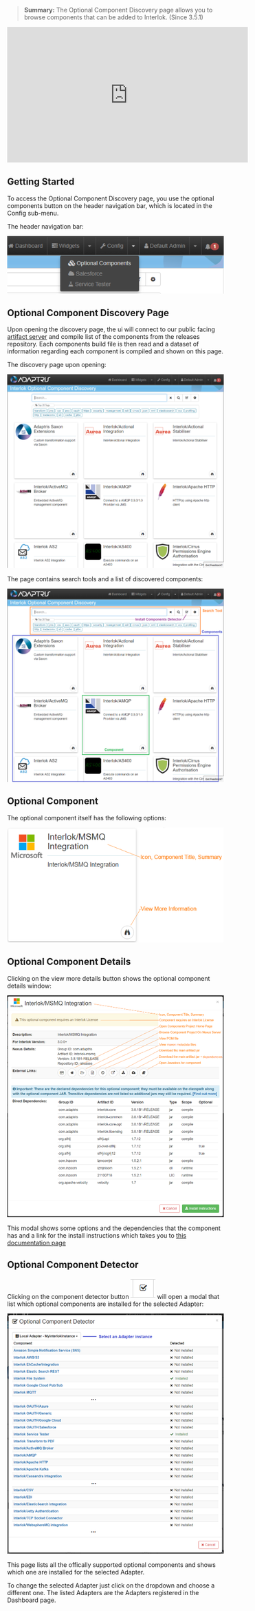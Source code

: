> **Summary:** The Optional Component Discovery page allows you to browse components that can be added to Interlok. (Since 3.5.1)

<iframe width="560" height="315" src="https://www.youtube.com/embed/dLzBihUtYeE" frameborder="0" allowfullscreen></iframe>

## Getting Started ##

To access the Optional Component Discovery page, you use the optional components button on the header navigation bar, which is located in the Config sub-menu.

The header navigation bar:

 ![Navigation bar with optional shown](../../images/ui-user-guide/optional-components-header-navigation.png)

## Optional Component Discovery Page ##

Upon opening the discovery page, the ui will connect to our public facing [artifact server][] and compile list of the components from the releases repository. Each components build file is then read and a dataset of information regarding each component is compiled and shown on this page.

The discovery page upon opening:

 ![Optional Component Discovery Page](../../images/ui-user-guide/optional-main.png)

The page contains search tools and a list of discovered components:

 ![Optional Component Discovery Page Annotated](../../images/ui-user-guide/optional-main-annotated.png)

## Optional Component ##

The optional component itself has the following options:

![Optional Component Discovery Page Annotated](../../images/ui-user-guide/optional-component-annotated.png)

## Optional Component Details ##

Clicking on the view more details button shows the optional component details window:

![Optional Component Discovery Details](../../images/ui-user-guide/optional-component-details.png)

This modal shows some options and the dependencies that the component has and a link for the install instructions which takes you to [this documentation page](/pages/user-guide/adapter-optional-components?id=how-to-install)

## Optional Component Detector ##

Clicking on the component detector button ![Optional Component Detector Button](../../images/ui-user-guide/optional-component-detector-button.png) will open a modal that list which optional components are installed for the selected Adapter:

![Optional Component Detector](../../images/ui-user-guide/optional-component-detector.png)

This page lists all the offically supported optional components and shows which one are installed for the selected Adapter.

To change the selected Adapter just click on the dropdown and choose a different one. The listed Adapters are the Adapters registered in the Dashboard page.


[artifact server]: https://nexus.adaptris.net/nexus/content/groups/
